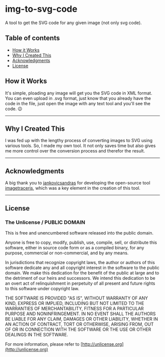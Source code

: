 # img-to-svg-code

A tool to get the SVG code for any given image (not only svg code).

## Table of contents
- [How it Works](#how-it-works)
- [Why I Created This](#why-i-created-this)
- [Acknowledgments](#acknowledgments)
- [License](#the-license)

## How it Works

It's simple, ploading any image will get you the SVG code in XML format. You can 
even upload in .svg format, just know that you already have the code in the file, 
just open the image with any text tool and you'll see the code. 😉

---

## Why I Created This

I was fed up with the lengthy process of converting images to SVG using various tools. 
So, I made my own tool. It not only saves time but also gives me more control over the 
conversion process and therefor the result.

---

## Acknowledgments

A big thank you to [jankovicsandras](https://github.com/jankovicsandras) for 
developing the open-source tool [imagetracerjs](https://github.com/jankovicsandras/imagetracerjs), 
which was a key element in the creation of this tool.

---

## License
### The Unlicense / PUBLIC DOMAIN

This is free and unencumbered software released into the public domain.

Anyone is free to copy, modify, publish, use, compile, sell, or
distribute this software, either in source code form or as a compiled
binary, for any purpose, commercial or non-commercial, and by any
means.

In jurisdictions that recognize copyright laws, the author or authors
of this software dedicate any and all copyright interest in the
software to the public domain. We make this dedication for the benefit
of the public at large and to the detriment of our heirs and
successors. We intend this dedication to be an overt act of
relinquishment in perpetuity of all present and future rights to this
software under copyright law.

THE SOFTWARE IS PROVIDED "AS IS", WITHOUT WARRANTY OF ANY KIND,
EXPRESS OR IMPLIED, INCLUDING BUT NOT LIMITED TO THE WARRANTIES OF
MERCHANTABILITY, FITNESS FOR A PARTICULAR PURPOSE AND NONINFRINGEMENT.
IN NO EVENT SHALL THE AUTHORS BE LIABLE FOR ANY CLAIM, DAMAGES OR
OTHER LIABILITY, WHETHER IN AN ACTION OF CONTRACT, TORT OR OTHERWISE,
ARISING FROM, OUT OF OR IN CONNECTION WITH THE SOFTWARE OR THE USE OR
OTHER DEALINGS IN THE SOFTWARE.

For more information, please refer to [http://unlicense.org](http://unlicense.org)